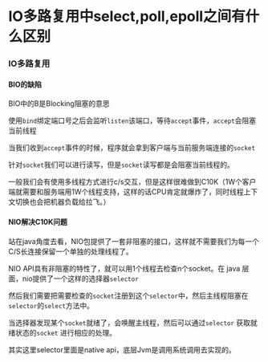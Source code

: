 # IO多路复用中select,poll,epoll之间有什么区别

### IO多路复用

#### BIO的缺陷

BIO中的B是Blocking阻塞的意思

使用`bind`绑定端口号之后会监听`listen`该端口，等待`accept`事件，`accept`会阻塞当前线程

当我们收到`accept`事件的时候，程序就会拿到客户端与当前服务端连接的`socket`

针对`socket`我们可以进行读写，但是`socket`读写都是会阻塞当前线程的。

一般我们会有使用多线程方式进行c/s交互，但是这样很难做到C10K（1W个客户端就需要和服务端用1W个线程支持，这样的话CPU肯定就爆炸了，同时线程上下文切换也会把机器负载给拉飞。）

#### NIO解决C10K问题

站在java角度去看，NIO包提供了一套非阻塞的接口，这样就不需要我们为每一个C/S长连接保留一个单独的处理线程了。

NIO API具有非阻塞的特性了，就可以用1个线程去检查n个socket。在 java 层面，nio提供了一个这样的选择器`selector`

然后我们需要把需要检查的`socket`注册到这个`selector`中，然后主线程阻塞在`selector`的`select`方法中。

当选择器发现某个`socket`就绪了，会唤醒主线程，然后可以通过`selector` 获取就绪状态的`socket` 进行相应的处理。

其实这里selector里面是native api，底层Jvm是调用系统调用去实现的。

